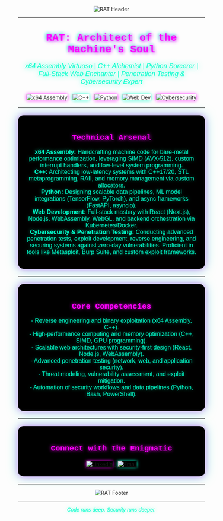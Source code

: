 <p align="center">
  <img src="https://capsule-render.vercel.app/api?type=waving&color=gradient&customColorList=6,11,20&height=180&section=header&text=RAT%20-%20x64%20Assembly%20%7C%20C%2B%2B%20%7C%20Python%20%7C%20Web%20Dev%20%7C%20Cybersecurity&fontSize=40&fontColor=ff00ff&animation=fadeIn&fontAlignY=40&desc=Low-Level%20Wizardry%20%7C%20High-Level%20Architectures%20%7C%20Penetration%20Testing&descAlignY=65&descSize=20&descColor=00ffcc" alt="RAT Header" />
</p>

---

<div align="center">
  <h1 style="color: #ff00ff; text-shadow: 2px 2px 10px #ff00ff, -2px -2px 10px #00ffcc; font-family: 'Courier New', monospace;">
    RAT: Architect of the Machine's Soul
  </h1>
  <p style="color: #00ffcc; font-family: 'Arial', sans-serif; font-size: 18px; text-shadow: 0 0 15px rgba(0, 255, 204, 0.8);">
    <em>x64 Assembly Virtuoso | C++ Alchemist | Python Sorcerer | Full-Stack Web Enchanter | Penetration Testing & Cybersecurity Expert</em>
  </p>
  <img src="https://img.shields.io/badge/Assembly-x64-ff00ff?style=for-the-badge&logo=assemblyscript&logoColor=black&labelColor=000000" alt="x64 Assembly" style="margin: 5px; box-shadow: 0 0 10px #ff00ff;" />
  <img src="https://img.shields.io/badge/C%2B%2B-17%2B-00ffcc?style=for-the-badge&logo=c%2B%2B&logoColor=black&labelColor=000000" alt="C++" style="margin: 5px; box-shadow: 0 0 10px #00ffcc;" />
  <img src="https://img.shields.io/badge/Python-3.11-ff00ff?style=for-the-badge&logo=python&logoColor=black&labelColor=000000" alt="Python" style="margin: 5px; box-shadow: 0 0 10px #ff00ff;" />
  <img src="https://img.shields.io/badge/Web-Full%20Stack-00ffcc?style=for-the-badge&logo=html5&logoColor=black&labelColor=000000" alt="Web Dev" style="margin: 5px; box-shadow: 0 0 10px #00ffcc;" />
  <img src="https://img.shields.io/badge/Cybersecurity-Penetration%20Testing-ff00ff?style=for-the-badge&logo=shield&logoColor=black&labelColor=000000" alt="Cybersecurity" style="margin: 5px; box-shadow: 0 0 10px #ff00ff;" />
</div>

---

<div align="center" style="background: #000000; padding: 20px; border-radius: 15px; box-shadow: 0 0 20px rgba(255, 0, 255, 0.5), 0 0 30px rgba(0, 255, 204, 0.5); margin: 20px 0;">
  <h2 style="color: #ff00ff; text-shadow: 0 0 10px #ff00ff; font-family: 'Courier New', monospace;">
    <b>Technical Arsenal</b>
  </h2>
  <p style="color: #00ffcc; font-family: 'Arial', sans-serif; font-size: 16px; text-shadow: 0 0 10px rgba(0, 255, 204, 0.5);">
    <b>x64 Assembly:</b> Handcrafting machine code for bare-metal performance optimization, leveraging SIMD (AVX-512), custom interrupt handlers, and low-level system programming.<br>
    <b>C++:</b> Architecting low-latency systems with C++17/20, STL metaprogramming, RAII, and memory management via custom allocators.<br>
    <b>Python:</b> Designing scalable data pipelines, ML model integrations (TensorFlow, PyTorch), and async frameworks (FastAPI, asyncio).<br>
    <b>Web Development:</b> Full-stack mastery with React (Next.js), Node.js, WebAssembly, WebGL, and backend orchestration via Kubernetes/Docker.<br>
    <b>Cybersecurity & Penetration Testing:</b> Conducting advanced penetration tests, exploit development, reverse engineering, and securing systems against zero-day vulnerabilities. Proficient in tools like Metasploit, Burp Suite, and custom exploit frameworks.<br>
  </p>
</div>

---

<div align="center" style="background: #000000; padding: 20px; border-radius: 15px; box-shadow: 0 0 20px rgba(255, 0, 255, 0.5), 0 0 30px rgba(0, 255, 204, 0.5); margin: 20px 0;">
  <h2 style="color: #ff00ff; text-shadow: 0 0 10px #ff00ff; font-family: 'Courier New', monospace;">
    <b>Core Competencies</b>
  </h2>
  <p style="color: #00ffcc; font-family: 'Arial', sans-serif; font-size: 16px; text-shadow: 0 0 10px rgba(0, 255, 204, 0.5);">
    - Reverse engineering and binary exploitation (x64 Assembly, C++).<br>
    - High-performance computing and memory optimization (C++, SIMD, GPU programming).<br>
    - Scalable web architectures with security-first design (React, Node.js, WebAssembly).<br>
    - Advanced penetration testing (network, web, and application security).<br>
    - Threat modeling, vulnerability assessment, and exploit mitigation.<br>
    - Automation of security workflows and data pipelines (Python, Bash, PowerShell).<br>
  </p>
</div>

---

<div align="center" style="background: #000000; padding: 20px; border-radius: 15px; box-shadow: 0 0 20px rgba(255, 0, 255, 0.5), 0 0 30px rgba(0, 255, 204, 0.5); margin: 20px 0;">
  <h2 style="color: #ff00ff; text-shadow: 0 0 10px #ff00ff; font-family: 'Courier New', monospace;">
    <b>Connect with the Enigmatic</b>
  </h2>
  <a href="https://linkedin.com/in/your-linkedin" target="_blank">
    <img src="https://img.shields.io/badge/LinkedIn-Connect-ff00ff?style=for-the-badge&logo=linkedin&logoColor=black&labelColor=000000" alt="LinkedIn" style="margin: 5px; box-shadow: 0 0 10px #ff00ff;" />
  </a>
  <a href="mailto:your-email@example.com">
    <img src="https://img.shields.io/badge/Email-Contact-00ffcc?style=for-the-badge&logo=gmail&logoColor=black&labelColor=000000" alt="Email" style="margin: 5px; box-shadow: 0 0 10px #00ffcc;" />
  </a>
</div>

---

<p align="center">
  <img src="https://capsule-render.vercel.app/api?type=waving&color=gradient&customColorList=6,11,20&height=120&section=footer&fontSize=20&fontColor=ff00ff&animation=fadeIn" alt="RAT Footer" />
</p>

---

<div align="center">
  <p style="color: #00ffcc; font-family: 'Arial', sans-serif; font-size: 14px; text-shadow: 0 0 10px rgba(0, 255, 204, 0.5);">
    <em>Code runs deep. Security runs deeper.</em>
  </p>
</div>
